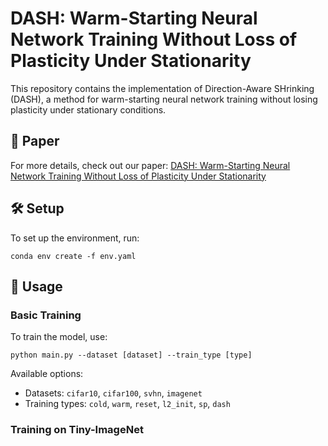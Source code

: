 # DASH: Warm-Starting Neural Network Training Without Loss of Plasticity Under Stationarity

This repository contains the implementation of Direction-Aware SHrinking (DASH), a method for warm-starting neural network training without losing plasticity under stationary conditions.

## 📄 Paper

For more details, check out our paper: [DASH: Warm-Starting Neural Network Training Without Loss of Plasticity Under Stationarity](https://openreview.net/pdf?id=GR5LXaglgG)

## 🛠️ Setup

To set up the environment, run:

```
conda env create -f env.yaml
```

## 🚀 Usage

### Basic Training

To train the model, use:

```
python main.py --dataset [dataset] --train_type [type]
```

Available options:
- Datasets: `cifar10`, `cifar100`, `svhn`, `imagenet`
- Training types: `cold`, `warm`, `reset`, `l2_init`, `sp`, `dash`

### Training on Tiny-ImageNet
